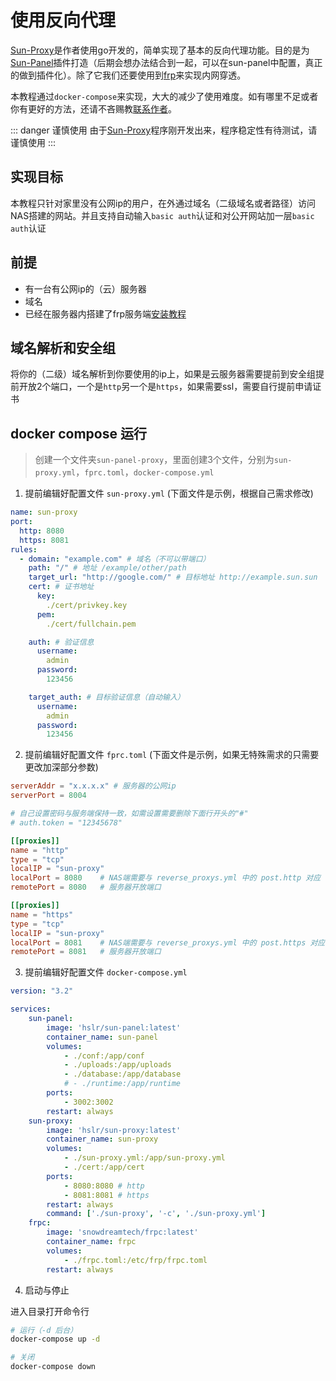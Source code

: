 # 使用反向代理

[Sun-Proxy](https://github.com/hslr-s/sun-proxy)是作者使用go开发的，简单实现了基本的反向代理功能。目的是为 [Sun-Panel](https://github.com/hslr-s/sun-panel)插件打造（后期会想办法结合到一起，可以在sun-panel中配置，真正的做到插件化）。除了它我们还要使用到[frp](https://github.com/fatedier/frp)来实现内网穿透。

本教程通过`docker-compose`来实现，大大的减少了使用难度。如有哪里不足或者你有更好的方法，还请不吝赐教[联系作者](/introduce/author_groups.html)。

::: danger 谨慎使用
由于[Sun-Proxy](https://github.com/hslr-s/sun-proxy)程序刚开发出来，程序稳定性有待测试，请谨慎使用
:::

## 实现目标

本教程只针对家里没有公网ip的用户，在外通过域名（二级域名或者路径）访问NAS搭建的网站。并且支持自动输入`basic auth`认证和对公开网站加一层`basic auth`认证

## 前提

- 有一台有公网ip的（云）服务器
- 域名
- 已经在服务器内搭建了frp服务端[安装教程](https://gofrp.org/zh-cn/docs/setup/)

## 域名解析和安全组
将你的（二级）域名解析到你要使用的ip上，如果是云服务器需要提前到安全组提前开放2个端口，一个是`http`另一个是`https`，如果需要ssl，需要自行提前申请证书

## docker compose 运行

> 创建一个文件夹`sun-panel-proxy`，里面创建3个文件，分别为`sun-proxy.yml`，`fprc.toml`，`docker-compose.yml`


1. 提前编辑好配置文件 `sun-proxy.yml` (下面文件是示例，根据自己需求修改)

```yml 
name: sun-proxy
port:
  http: 8080
  https: 8081
rules:
  - domain: "example.com" # 域名（不可以带端口）
    path: "/" # 地址 /example/other/path
    target_url: "http://google.com/" # 目标地址 http://example.sun.sun
    cert: # 证书地址
      key:
        ./cert/privkey.key
      pem:
        ./cert/fullchain.pem

    auth: # 验证信息
      username:
        admin
      password:
        123456

    target_auth: # 目标验证信息（自动输入）
      username:
        admin
      password:
        123456

```

2. 提前编辑好配置文件 `fprc.toml` (下面文件是示例，如果无特殊需求的只需要更改加深部分参数)

```toml {1,2,11-12,18-19}
serverAddr = "x.x.x.x" # 服务器的公网ip 
serverPort = 8004 

# 自己设置密码与服务端保持一致，如需设置需要删除下面行开头的"#" 
# auth.token = "12345678"  

[[proxies]]
name = "http"
type = "tcp"
localIP = "sun-proxy"
localPort = 8080    # NAS端需要与 reverse_proxys.yml 中的 post.http 对应 
remotePort = 8080   # 服务器开放端口 

[[proxies]]
name = "https"
type = "tcp"
localIP = "sun-proxy"
localPort = 8081    # NAS端需要与 reverse_proxys.yml 中的 post.https 对应 
remotePort = 8081   # 服务器开放端口 
```



3. 提前编辑好配置文件 `docker-compose.yml`

```yml
version: "3.2"

services:
    sun-panel:
        image: 'hslr/sun-panel:latest'
        container_name: sun-panel
        volumes:
            - ./conf:/app/conf
            - ./uploads:/app/uploads
            - ./database:/app/database
            # - ./runtime:/app/runtime
        ports:
            - 3002:3002
        restart: always
    sun-proxy:
        image: 'hslr/sun-proxy:latest'
        container_name: sun-proxy
        volumes:
            - ./sun-proxy.yml:/app/sun-proxy.yml
            - ./cert:/app/cert
        ports:
            - 8080:8080 # http
            - 8081:8081 # https
        restart: always
        command: ['./sun-proxy', '-c', './sun-proxy.yml']
    frpc:
        image: 'snowdreamtech/frpc:latest'
        container_name: frpc
        volumes:
            - ./frpc.toml:/etc/frp/frpc.toml
        restart: always

```

4. 启动与停止

进入目录打开命令行
```sh
# 运行（-d 后台）
docker-compose up -d

# 关闭
docker-compose down
```